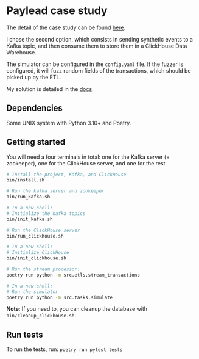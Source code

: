 # Paylead case study
The detail of the case study can be found [here](./DE_assignment.md).

I chose the second option, which consists in sending synthetic events to a Kafka topic, and then
consume them to store them in a ClickHouse Data Warehouse.

The simulator can be configured in the `config.yaml` file.
If the fuzzer is configured, it will fuzz random fields of the transactions, which should be picked
up by the ETL.

My solution is detailed in the [docs](./doc/index.md).

## Dependencies
Some UNIX system with Python 3.10+ and Poetry.

## Getting started
You will need a four terminals in total: one for the Kafka server (+ zookeeper), one for the
ClickHouse server, and one for the rest.

```sh
# Install the project, Kafka, and ClickHouse
bin/install.sh

# Run the kafka server and zookeeper
bin/run_kafka.sh

# In a new shell:
# Initialize the kafka topics
bin/init_kafka.sh

# Run the ClickHouse server
bin/run_clickhouse.sh

# In a new shell:
# Initialize ClickHouse
bin/init_clickhouse.sh

# Run the stream processor:
poetry run python -m src.etls.stream_transactions

# In a new shell:
# Run the simulator
poetry run python -m src.tasks.simulate
```

**Note**: If you need to, you can cleanup the database with `bin/cleanup_clickhouse.sh`.

## Run tests
To run the tests, run: `poetry run pytest tests`
